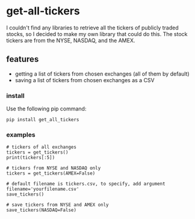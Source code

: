 # get-all-tickers

I couldn't find any libraries to retrieve all the tickers of publicly traded stocks, so I decided to make my own library that could do this. The stock tickers are from the NYSE, NASDAQ, and the AMEX.

## features
-  getting a list of tickers from chosen exchanges (all of them by default)
-  saving a list of tickers from chosen exchanges as a CSV

### install
Use the following pip command:
```
pip install get_all_tickers
```
### examples
```
# tickers of all exchanges
tickers = get_tickers()
print(tickers[:5])

# tickers from NYSE and NASDAQ only
tickers = get_tickers(AMEX=False)

# default filename is tickers.csv, to specify, add argument filename='yourfilename.csv'
save_tickers()

# save tickers from NYSE and AMEX only
save_tickers(NASDAQ=False)
```
